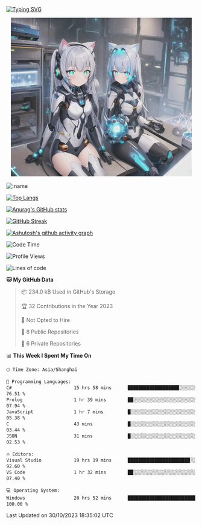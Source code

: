 [![Typing SVG](https://readme-typing-svg.demolab.com?font=Fira+Code&pause=1000&color=F78FDE&width=435&lines=%E6%AC%A2%E8%BF%8E%E5%A4%A7%E4%BD%AC%E6%9D%A5%E8%AE%BF0v0)](https://git.io/typing-svg)


<p align="center">
  <a href="https://github.com/qq583044063qq"><img src="banner.png" alt="qq583044063qq Banner"></a>
</p>



![:name](https://count.getloli.com/get/@hk416?theme=rule34)

[![Top Langs](https://github-readme-stats.vercel.app/api/top-langs/?username=qq583044063qq&locale=cn&hide=javascript,html,css&theme=tokyonight)](https://github.com/anuraghazra/github-readme-stats)

[![Anurag's GitHub stats](https://github-readme-stats.vercel.app/api?username=qq583044063qq&count_private=true&show_icons=true&locale=cn&theme=tokyonight)](https://github.com/anuraghazra/github-readme-stats)

[![GitHub Streak](https://streak-stats.demolab.com/?user=qq583044063qq&locale=zh_Hans&theme=tokyonight)](https://git.io/streak-stats)

[![Ashutosh's github activity graph](https://github-readme-activity-graph.vercel.app/graph?username=qq583044063qq&theme=tokyo-night)](https://github.com/ashutosh00710/github-readme-activity-graph)

<!--START_SECTION:waka-->
![Code Time](http://img.shields.io/badge/Code%20Time-382%20hrs%204%20mins-blue)

![Profile Views](http://img.shields.io/badge/Profile%20Views-1-blue)

![Lines of code](https://img.shields.io/badge/From%20Hello%20World%20I%27ve%20Written-904.7%20thousand%20lines%20of%20code-blue)

**🐱 My GitHub Data** 

> 📦 234.0 kB Used in GitHub's Storage 
 > 
> 🏆 32 Contributions in the Year 2023
 > 
> 🚫 Not Opted to Hire
 > 
> 📜 8 Public Repositories 
 > 
> 🔑 6 Private Repositories 
 > 
📊 **This Week I Spent My Time On** 

```text
🕑︎ Time Zone: Asia/Shanghai

💬 Programming Languages: 
C#                       15 hrs 58 mins      ███████████████████░░░░░░   76.51 % 
Prolog                   1 hr 39 mins        ██░░░░░░░░░░░░░░░░░░░░░░░   07.94 % 
JavaScript               1 hr 7 mins         █░░░░░░░░░░░░░░░░░░░░░░░░   05.38 % 
C                        43 mins             █░░░░░░░░░░░░░░░░░░░░░░░░   03.44 % 
JSON                     31 mins             █░░░░░░░░░░░░░░░░░░░░░░░░   02.53 % 

🔥 Editors: 
Visual Studio            19 hrs 19 mins      ███████████████████████░░   92.60 % 
VS Code                  1 hr 32 mins        ██░░░░░░░░░░░░░░░░░░░░░░░   07.40 % 

💻 Operating System: 
Windows                  20 hrs 52 mins      █████████████████████████   100.00 % 
```


 Last Updated on 30/10/2023 18:35:02 UTC
<!--END_SECTION:waka-->
